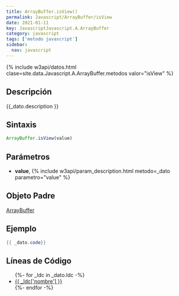 ```yaml
---
title: ArrayBuffer.isView()
permalink: Javascript/ArrayBuffer/isView
date: 2021-01-11
key: JavascriptJavascript.A.ArrayBuffer
category: javascript
tags: ['metodo javascript']
sidebar: 
  nav: javascript
---
```


{% include w3api/datos.html clase=site.data.Javascript.A.ArrayBuffer.metodos valor="isView" %}

## Descripción
{{_dato.description }}

## Sintaxis
~~~javascript
ArrayBuffer.isView(value)
~~~

## Parámetros
* **value**,  {% include w3api/param_description.html metodo=_dato parametro="value" %}

## Objeto Padre
[ArrayBuffer](/Javascript/ArrayBuffer/)

## Ejemplo
~~~java
{{ _dato.code}}
~~~

## Líneas de Código
<ul>
{%- for _ldc in _dato.ldc -%}
   <li>
       <a href="{{_ldc['url'] }}">{{ _ldc['nombre'] }}</a>
   </li>
{%- endfor -%}
</ul>
